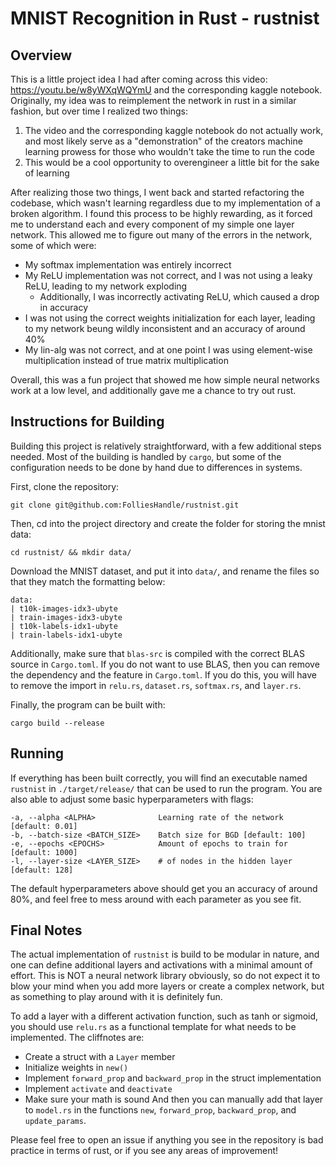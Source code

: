 # MNIST Recognition in Rust - rustnist

## Overview
This is a little project idea I had after coming across this video: https://youtu.be/w8yWXqWQYmU and the corresponding kaggle notebook. Originally, my idea was to reimplement the network in rust in a similar fashion, but over time I realized two things:
1. The video and the corresponding kaggle notebook do not actually work, and most likely serve as a "demonstration" of the creators machine learning prowess for those who wouldn't take the time to run the code
2. This would be a cool opportunity to overengineer a little bit for the sake of learning

After realizing those two things, I went back and started refactoring the codebase, which wasn't learning regardless due to my implementation of a broken algorithm. I found this process to be highly rewarding, as it forced me to understand each and every component of my simple one layer network. This allowed me to figure out many of the errors in the network, some of which were:
- My softmax implementation was entirely incorrect
- My ReLU implementation was not correct, and I was not using a leaky ReLU, leading to my network exploding
  - Additionally, I was incorrectly activating ReLU, which caused a drop in accuracy
- I was not using the correct weights initialization for each layer, leading to my network beung wildly inconsistent and an accuracy of around 40%
- My lin-alg was not correct, and at one point I was using element-wise multiplication instead of true matrix multiplication

Overall, this was a fun project that showed me how simple neural networks work at a low level, and additionally gave me a chance to try out rust.

## Instructions for Building

Building this project is relatively straightforward, with a few additional steps needed. Most of the building is handled by `cargo`, but some of the configuration needs to be done by hand due to differences in systems.

First, clone the repository:

```
git clone git@github.com:FolliesHandle/rustnist.git
```

Then, cd into the project directory and create the folder for storing the mnist data:
```
cd rustnist/ && mkdir data/
```

Download the MNIST dataset, and put it into `data/`, and rename the files so that they match the formatting below:
```
data:
| t10k-images-idx3-ubyte   
| train-images-idx3-ubyte
| t10k-labels-idx1-ubyte   
| train-labels-idx1-ubyte
```

Additionally, make sure that `blas-src` is compiled with the correct BLAS source in `Cargo.toml`. If you do not want to use BLAS, then you can remove the dependency and the feature in `Cargo.toml`. If you do this, you will have to remove the import in `relu.rs`, `dataset.rs`, `softmax.rs`, and `layer.rs`.

Finally, the program can be built with:
```
cargo build --release
```

## Running
If everything has been built correctly, you will find an executable named `rustnist` in `./target/release/` that can be used to run the program. You are also able to adjust some basic hyperparameters with flags:
```
-a, --alpha <ALPHA>              Learning rate of the network [default: 0.01]
-b, --batch-size <BATCH_SIZE>    Batch size for BGD [default: 100]
-e, --epochs <EPOCHS>            Amount of epochs to train for [default: 1000]
-l, --layer-size <LAYER_SIZE>    # of nodes in the hidden layer [default: 128]
```
The default hyperparameters above should get you an accuracy of around 80%, and feel free to mess around with each parameter as you see fit.


## Final Notes
The actual implementation of `rustnist` is build to be modular in nature, and one can define additional layers and activations with a minimal amount of effort. This is NOT a neural network library obviously, so do not expect it to blow your mind when you add more layers or create a complex network, but as something to play around with it is definitely fun.

To add a layer with a different activation function, such as tanh or sigmoid, you should use `relu.rs` as a functional template for what needs to be implemented. The cliffnotes are:
- Create a struct with a `Layer` member
- Initialize weights in `new()`
- Implement `forward_prop` and `backward_prop` in the struct implementation
- Implement `activate` and `deactivate`
- Make sure your math is sound
And then you can manually add that layer to `model.rs` in the functions `new`, `forward_prop`, `backward_prop`, and `update_params`.

Please feel free to open an issue if anything you see in the repository is bad practice in terms of rust, or if you see any areas of improvement!
